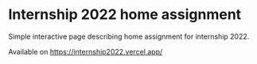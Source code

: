 # Internship 2022 home assignment
Simple interactive page describing home assignment for internship 2022.

Available on https://internship2022.vercel.app/